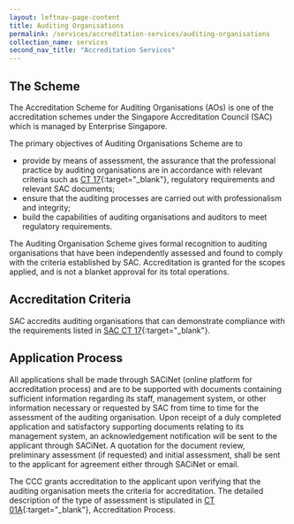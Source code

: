 ```yaml
---
layout: leftnav-page-content
title: Auditing Organisations
permalink: /services/accreditation-services/auditing-organisations
collection_name: services
second_nav_title: "Accreditation Services"
---
```


## The Scheme

The Accreditation Scheme for Auditing Organisations (AOs) is one of the accreditation schemes under the Singapore Accreditation Council (SAC) which is managed by Enterprise Singapore.

The primary objectives of Auditing Organisations Scheme are to
* provide by means of assessment, the assurance that the professional practice by auditing organisations are in accordance with relevant criteria such as [CT 17](/files/documents/management-system-and-products-certification/CT-17-(1-October-2018).pdf){:target="&#95;blank"}, regulatory requirements and relevant SAC documents;
* ensure that the auditing processes are carried out with professionalism and integrity;
* build the capabilities of auditing organisations and auditors to meet regulatory requirements.
<!-- COMMENT: The {:target="&#95;blank"} syntax at the end of the Markdown document links is used to open the document in a new window tab -->

The Auditing Organisation Scheme gives formal recognition to auditing organisations that have been independently assessed and found to comply with the criteria established by SAC. Accreditation is granted for the scopes applied, and is not a blanket approval for its total operations.


## Accreditation Criteria

SAC accredits auditing organisations that can demonstrate compliance with the requirements listed in [SAC CT 17](/files/documents/management-system-and-products-certification/CT-17-(1-October-2018).pdf){:target="&#95;blank"}.
<!-- COMMENT: The {:target="&#95;blank"} syntax at the end of the Markdown document links is used to open the document in a new window tab -->

## Application Process

All applications shall be made through SACiNet (online platform for accreditation process) and are to be supported with documents containing sufficient information regarding its staff, management system, or other information necessary or requested by SAC from time to time for the assessment of the auditing organisation. Upon receipt of a duly completed application and satisfactory supporting documents relating to its management system, an acknowledgement notification will be sent to the applicant through SACiNet. A quotation for the document review, preliminary assessment (if requested) and initial assessment, shall be sent to the applicant for agreement either through SACiNet or email. 

The CCC grants accreditation to the applicant upon verifying that the auditing organisation meets the criteria for accreditation. The detailed description of the type of assessment is stipulated in [CT 01A](/files/documents/management-system-and-products-certification/CT-01A-14-June-2019.pdf){:target="&#95;blank"}, Accreditation Process.
<!-- COMMENT: The {:target="&#95;blank"} syntax at the end of the Markdown document links is used to open the document in a new window tab -->

